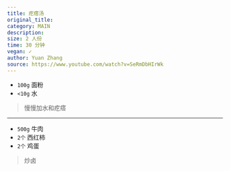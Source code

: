 ```yaml
---
title: 疙瘩汤
original_title: 
category: MAIN
description: 
size: 2 人份
time: 30 分钟
vegan: ✓
author: Yuan Zhang
source: https://www.youtube.com/watch?v=SeRmDbHIrWk
---
```


* `100g` 面粉
* `<10g` 水

> 慢慢加水和疙瘩

---

* `500g` 牛肉
* `2个` 西红柿
* `2个` 鸡蛋

> 炒卤 

